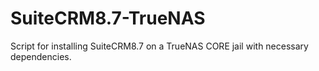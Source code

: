 # SuiteCRM8.7-TrueNAS
Script for installing SuiteCRM8.7 on a TrueNAS CORE jail with necessary dependencies.
